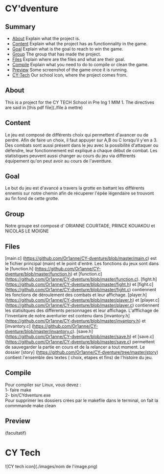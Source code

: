 
# CY'dventure

## Summary
- [About](#about) Explain what the project is.
- [Content](#content) Explain what the project has as functionnality in the game.
- [Goal](#goal) Explain what is the goal to reach to win the game.
- [Group](#group) The group that has made the project.
- [Files](#files) Explain where are the files and what are their goal.
- [Compile](#compile) Explain what you need to do to compile or clean the game.
- [Preview](#preview) Some screenshot of the game once it is running.
- [CY-Tech](#cy-tech) Our school icon, where the project comes from.

## About

This is a project for the CY TECH School in Pre Ing 1 MIM 1. The directives are said in [this pdf file](./file à mettre)

## Content

Le jeu est composé de différents choix qui permettent d'avancer ou de perdre. Afin de faire un choix, il faut appuyer sur A,B ou C lorsqu'il y'en a 3. Des combats sont aussi présent dans le jeu avec la possibilité d'attaquer ou défendre, leur fonctionnement est expliqué a chaque début de combat. Les statistiques peuvent aussi changer au cours du jeu via différents équipement qu'on peut avoir au cours de l'aventture.

## Goal

Le but du jeu est d'avancé a travers la grotte en battant les différents ennemis sur notre chemin afin de récuperer l'épée légendaire se trouvont au fin fond de cette grotte.

## Group
Notre groupe est composé d' ORIANNE COURTADE, PRINCE KOUAKOU et NICOLAS LE MOIGNE

## Files 
[main.c] (https://github.com/Or1anne/CY-dventure/blob/master/main.c) est le fichier principal (main) et le point d'entré.   Les fonctions du jeux sont dans le [function.h] (https://github.com/Or1anne/CY-dventure/blob/master/function.h) et  [function.c] (https://github.com/Or1anne/CY-dventure/blob/master/function.c).   [fight.h] (https://github.com/Or1anne/CY-dventure/blob/master/fight.h) et  [fight.c] (https://github.com/Or1anne/CY-dventure/blob/master/fight.c) contiennent les fonctions de déroulement des combats et leur affichage. [player.h] (https://github.com/Or1anne/CY-dventure/blob/master/player.h) et  [player.c] (https://github.com/Or1anne/CY-dventure/blob/master/player.c) contiennent les statisitques des différents personnages et leur affichage.   L'afffichage de l'inventaire de notre aventurier est contenu dans [invantory.h]  (https://github.com/Or1anne/CY-dventure/blob/master/invantory.h) et  [invantory.c]  (https://github.com/Or1anne/CY-dventure/blob/master/invantory.c).   [save.h] (https://github.com/Or1anne/CY-dventure/blob/master/save.h) et [save.c] (https://github.com/Or1anne/CY-dventure/blob/master/save.c) permettent de sauvegarder la partie en cours et de la relancer a tout moment.   Le dossier [story] (https://github.com/Or1anne/CY-dventure/tree/master/story) contient l'ensemble des textes ( choix, etapes et fins) de l'histoire du jeu.
## Compile 
Pour compiler sur Linux, vous devez :  
1- faire make   
2- bin/CYdventure.exe   
Pour supprimer les dossiers crées par le makefile dans le terminal, on fait la commmande make clean 

## Preview
(facultatif)

# CY Tech 
![CY tech icon](./images/nom de l'image.png)
